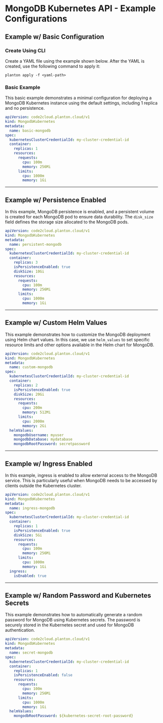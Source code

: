 # MongoDB Kubernetes API - Example Configurations

## Example w/ Basic Configuration

### Create Using CLI

Create a YAML file using the example shown below. After the YAML is created, use the following command to apply it:

```shell
planton apply -f <yaml-path>
```

### Basic Example

This basic example demonstrates a minimal configuration for deploying a MongoDB Kubernetes instance using the default settings, including 1 replica and no persistence.

```yaml
apiVersion: code2cloud.planton.cloud/v1
kind: MongodbKubernetes
metadata:
  name: basic-mongodb
spec:
  kubernetesClusterCredentialId: my-cluster-credential-id
  container:
    replicas: 1
    resources:
      requests:
        cpu: 100m
        memory: 256Mi
      limits:
        cpu: 1000m
        memory: 1Gi
```

---

## Example w/ Persistence Enabled

In this example, MongoDB persistence is enabled, and a persistent volume is created for each MongoDB pod to ensure data durability. The `disk_size` field defines the storage size allocated to the MongoDB pods.

```yaml
apiVersion: code2cloud.planton.cloud/v1
kind: MongodbKubernetes
metadata:
  name: persistent-mongodb
spec:
  kubernetesClusterCredentialId: my-cluster-credential-id
  container:
    replicas: 3
    isPersistenceEnabled: true
    diskSize: 10Gi
    resources:
      requests:
        cpu: 100m
        memory: 256Mi
      limits:
        cpu: 1000m
        memory: 1Gi
```

---

## Example w/ Custom Helm Values

This example demonstrates how to customize the MongoDB deployment using Helm chart values. In this case, we use `helm_values` to set specific resource limits and other options available in the Helm chart for MongoDB.

```yaml
apiVersion: code2cloud.planton.cloud/v1
kind: MongodbKubernetes
metadata:
  name: custom-mongodb
spec:
  kubernetesClusterCredentialId: my-cluster-credential-id
  container:
    replicas: 2
    isPersistenceEnabled: true
    diskSize: 20Gi
    resources:
      requests:
        cpu: 200m
        memory: 512Mi
      limits:
        cpu: 2000m
        memory: 2Gi
  helmValues:
    mongodbUsername: myuser
    mongodbDatabase: mydatabase
    mongodbRootPassword: secretpassword
```

---

## Example w/ Ingress Enabled

In this example, ingress is enabled to allow external access to the MongoDB service. This is particularly useful when MongoDB needs to be accessed by clients outside the Kubernetes cluster.

```yaml
apiVersion: code2cloud.planton.cloud/v1
kind: MongodbKubernetes
metadata:
  name: ingress-mongodb
spec:
  kubernetesClusterCredentialId: my-cluster-credential-id
  container:
    replicas: 1
    isPersistenceEnabled: true
    diskSize: 5Gi
    resources:
      requests:
        cpu: 100m
        memory: 256Mi
      limits:
        cpu: 1000m
        memory: 1Gi
  ingress:
    isEnabled: true
```

---

## Example w/ Random Password and Kubernetes Secrets

This example demonstrates how to automatically generate a random password for MongoDB using Kubernetes secrets. The password is securely stored in the Kubernetes secret and used for MongoDB authentication.

```yaml
apiVersion: code2cloud.planton.cloud/v1
kind: MongodbKubernetes
metadata:
  name: secret-mongodb
spec:
  kubernetesClusterCredentialId: my-cluster-credential-id
  container:
    replicas: 1
    isPersistenceEnabled: false
    resources:
      requests:
        cpu: 100m
        memory: 256Mi
      limits:
        cpu: 1000m
        memory: 1Gi
  helmValues:
    mongodbRootPassword: ${kubernetes-secret-root-password}
```
